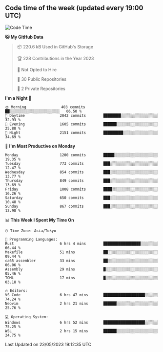 ## Code time of the week (updated every 19:00 UTC)

<!--START_SECTION:waka-->
![Code Time](http://img.shields.io/badge/Code%20Time-1%2C856%20hrs%2019%20mins-blue)

**🐱 My GitHub Data** 

> 📦 220.6 kB Used in GitHub's Storage 
 > 
> 🏆 228 Contributions in the Year 2023
 > 
> 🚫 Not Opted to Hire
 > 
> 📜 30 Public Repositories 
 > 
> 🔑 2 Private Repositories 
 > 
**I'm a Night 🦉** 

```text
🌞 Morning                403 commits         ██░░░░░░░░░░░░░░░░░░░░░░░   06.50 % 
🌆 Daytime                2042 commits        ████████░░░░░░░░░░░░░░░░░   32.93 % 
🌃 Evening                1605 commits        ██████░░░░░░░░░░░░░░░░░░░   25.88 % 
🌙 Night                  2151 commits        █████████░░░░░░░░░░░░░░░░   34.69 % 
```
📅 **I'm Most Productive on Monday** 

```text
Monday                   1200 commits        █████░░░░░░░░░░░░░░░░░░░░   19.35 % 
Tuesday                  773 commits         ███░░░░░░░░░░░░░░░░░░░░░░   12.47 % 
Wednesday                854 commits         ███░░░░░░░░░░░░░░░░░░░░░░   13.77 % 
Thursday                 849 commits         ███░░░░░░░░░░░░░░░░░░░░░░   13.69 % 
Friday                   1008 commits        ████░░░░░░░░░░░░░░░░░░░░░   16.26 % 
Saturday                 650 commits         ███░░░░░░░░░░░░░░░░░░░░░░   10.48 % 
Sunday                   867 commits         ███░░░░░░░░░░░░░░░░░░░░░░   13.98 % 
```


📊 **This Week I Spent My Time On** 

```text
🕑︎ Time Zone: Asia/Tokyo

💬 Programming Languages: 
Rust                     6 hrs 4 mins        █████████████████░░░░░░░░   66.44 % 
Makefile                 51 mins             ██░░░░░░░░░░░░░░░░░░░░░░░   09.44 % 
ca65 assembler           33 mins             ██░░░░░░░░░░░░░░░░░░░░░░░   06.06 % 
Assembly                 29 mins             █░░░░░░░░░░░░░░░░░░░░░░░░   05.46 % 
TOML                     17 mins             █░░░░░░░░░░░░░░░░░░░░░░░░   03.18 % 

🔥 Editors: 
VS Code                  6 hrs 47 mins       ███████████████████░░░░░░   74.24 % 
Neovim                   2 hrs 21 mins       ██████░░░░░░░░░░░░░░░░░░░   25.76 % 

💻 Operating System: 
Windows                  6 hrs 52 mins       ███████████████████░░░░░░   75.25 % 
WSL                      2 hrs 15 mins       ██████░░░░░░░░░░░░░░░░░░░   24.75 % 
```


 Last Updated on 23/05/2023 19:12:35 UTC
<!--END_SECTION:waka-->